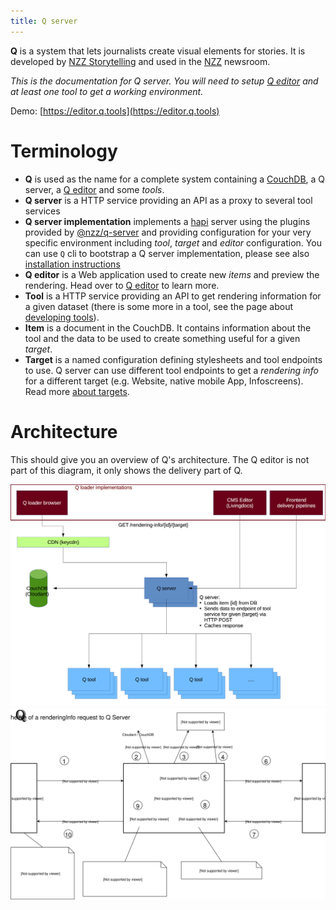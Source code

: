 ```yaml
---
title: Q server
---
```


**Q** is a system that lets journalists create visual elements for stories. It is developed by [NZZ Storytelling](https://www.nzz.ch/storytelling) and used in the [NZZ](https://www.nzz.ch) newsroom.

_This is the documentation for Q server. You will need to setup [Q editor](https://github.com/nzzdev/Q-editor) and at least one tool to get a working environment._

Demo: [https://editor.q.tools](https://editor.q.tools)

# Terminology

* **Q** is used as the name for a complete system containing a [CouchDB](https://couchdb.apache.org/), a Q server, a [Q editor](https://github.com/nzzdev/Q-editor) and some _tools_.
* **Q server** is a HTTP service providing an API as a proxy to several tool services
* **Q server implementation** implements a [hapi](https://hapijs.com/) server using the plugins provided by [@nzz/q-server](https://github.com/nzzdev/Q-server) and providing configuration for your very specific environment including _tool_, _target_ and _editor_ configuration. You can use `Q` cli to bootstrap a Q server implementation, please see also [installation instructions](install.html)
* **Q editor** is a Web application used to create new _items_ and preview the rendering. Head over to [Q editor](https://github.com/nzzdev/Q-editor) to learn more.
* **Tool** is a HTTP service providing an API to get rendering information for a given dataset (there is some more in a tool, see the page about [developing tools](developing-tools.html)).
* **Item** is a document in the CouchDB. It contains information about the tool and the data to be used to create something useful for a given _target_.
* **Target** is a named configuration defining stylesheets and tool endpoints to use. Q server can use different tool endpoints to get a _rendering info_ for a different target (e.g. Website, native mobile App, Infoscreens). Read more [about targets](about-targets.html).

# Architecture

This should give you an overview of Q's architecture. The Q editor is not part of this diagram, it only shows the delivery part of Q.

![Q architecture](images/Q-server.png)
![Q rendering-info request](images/Q-rendering-info-request.svg)
